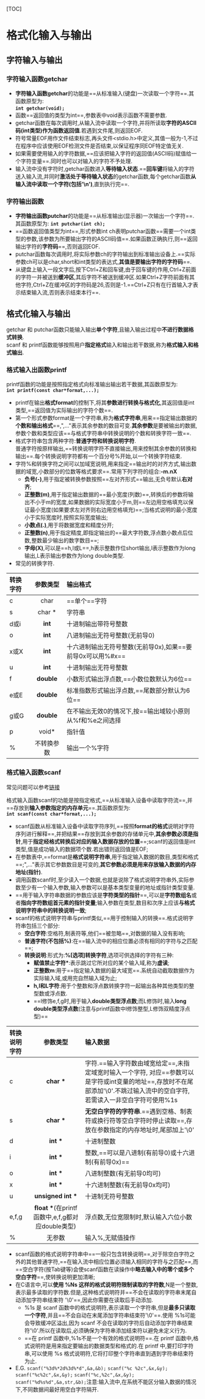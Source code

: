 [TOC]
# 格式化输入与输出
## 字符输入与输出

### 字符输入函数getchar
- **字符输入函数getchar**的功能是==从标准输入(键盘)一次读取一个字符==.其函数原型为:  
**`int getchar(void);`**  
- 函数==返回值的类型为int==,参数表中void表示函数不需要参数.  
- getchar函数在每次调用时,从输入流中读取一个字符,并将所读取**字符的ASCII码(int类型)作为函数返回值**.若遇到文件尾,则返回EOF.
- 符号常量EOF用作文件结束标志,再头文件<stdio.h>中定义,其值一般为-1,不过在程序中应该使用EOF检测文件是否结束,以保证程序同EOF特定值无关.
- 如果需要使用输入的字符数据,==应该把输入字符的返回值(ASCII码)赋值给一个字符变量==.同时也可以对输入的字符不予处理.
- 输入流中没有字符时,getchar函数进入**等待输入状态**.==**回车键**将输入的字符送入输入流,并同时**激活处于等待输入状态**的getchar函数,每个getchar函数**从输入流中读取一个字符(包括'\n')**,直到执行完==.

### 字符输出函数
- **字符输出函数putchar**的功能是==从标准输出(显示器)一次输出一个字符==.其函数原型为:
  **`int putchar(int ch);`**
- ==函数返回值类型为int==,形式参数int ch表明putchar函数==需要一个int类型的参数,该参数为所要输出字符的ASCII码值==.如果函数正确执行,则==返回输出字符的**字符码**==,否则返回EOF.
- putchar函数每次调用时,将实际参数ch的字符输出到标准输出设备上.==实际参数ch可以是char,short和int类型的表达式,**其值是要输出字符的字符码**==.
- 从键盘上输入一段文字后,按下Ctrl+Z和回车键,由于回车键的作用,Ctrl+Z前面的字符一并被送到**缓冲区**,其后字符不被送到缓冲区.如果Ctrl+Z字符前面有其他字符,Ctrl+Z在缓冲区的字符码是26,否则是-1.==Ctrl+Z只有在行首输入才表示结束输入流,否则表示结束本行==.
## 格式化输入与输出
getchar 和 putchar函数只能输入输出**单个字符**,且输入输出过程中**不进行数据格式转换**.  
scanf 和 printf函数能够按照用户**指定格式**输入和输出若干数据,称为**格式输入和格式输出**.

### 格式输入出函数printf
printf函数的功能是按照指定格式向标准输出输出若干数据,其函数原型为:  
**`int printf(const char*format,...);`**  
- printf在输出**格式format**的控制下,将其**参数进行转换与格式化**,其返回值是int类型,==返回值为实际输出的字符个数==.
- 第一个形式参数format是一个字符串,称为**格式字符串**,用来==指定输出数据的**个数和输出格式**==,",..."表示其余参数的数目可变.**其余参数**是要被输出的数据,参数个数和类型应该==与格式字符串中转换说明的个数和转换字符一致==.
- 格式字符串包含两种字符:**普通字符和转换说明字符**.  
  普通字符按原样输出,==转换说明字符不直接输出,用来控制其余参数的转换和输出==.每个转换说明字符都有一个百分号%开始,以一个转换字符结束.
- 字符%和转换字符之间可以加域宽说明,用来指定==输出时的对齐方式,输出数据的域宽,小数部分的位数等格式要求==.常用下列字符的组合:**-m.nX**
  - **负号(-)**,用于指定被转换参数按照==左对齐形式==输出,无负号默认**右对齐**;
  - **正整数(m)**,用于指定输出数据的==最小宽度(列数)==,转换后的参数将输出不小于m的宽度,如果数据的实际宽度小于m,则==左边用空格填充以保证最小宽度(如果要求左对齐则右边用空格填充)==;当格式说明的最小宽度小于实际宽度时,按照实际宽度输出;
  - **小数点(.)**,用于将数据宽度和精度分开;
  - **正整数(n)**,用于指定精度,即指定输出的==最大字符数,浮点数小数点后位数,整数最少输出的数字数目==;
  - **字母(X)**,可以是==h,l或L==,h表示整数作位short输出,l表示整数作为long输出,L表示输出参数作为long double类型.
- 常见的转换字符.

| 转换字符 |  参数类型  | 输出格式                                                   |
| :------- | :--------: | :--------------------------------------------------------- |
| c        |    char    | ==单个==字符                                               |
| s        |   char *   | 字符串                                                     |
| d或i     |  **int**   | 十进制输出带符号整数                                       |
| o        |  **int**   | 八进制输出无符号整数(无前导0)                              |
| x或X     |  **int**   | 十六进制输出无符号整数(无前导0x),如果==要前导0x可以用%#x== |
| u        |  **int**   | 十进制输出无符号整数                                       |
| f        | **double** | 小数形式输出浮点数,==小数位数默认为6位==                   |
| e或E     | **double** | 标准指数形式输出浮点数,==尾数部分默认为6位==               |
| g或G     | **double** | 在不输出无效0的情况下,按==输出域较小原则从%f和%e之间选择   |
| p        |   void*    | 指针值                                                     |
| %        | 不转换参数 | 输出一个%字符                                              |

### 格式输入函数scanf

常见问题可以参考[链接](https://blog.csdn.net/Jacky_Feng/article/details/109223493)

格式输入函数scanf的功能是按指定格式,==从标准输入设备中读取字符流==,并==存放到**输入参数指定的内存单元**==.其函数原型为:  
**`int scanf(const char*format,...);`**  
- scanf函数从标准输入设备中读取字符序列,==按照**format的格式**说明对字符序列进行解释==,并把结果==存放到其余参数的存储单元中,**其余参数必须是指针**,用于**指定经格式转换后对应的输入数据存放的位置**==;scanf的返回值是int类型,值是成功输入的数据项个数.若出错则返回值是EOF;
- 在参数表中,==format是**格式说明字符串**,用于指定输入数据的数目,类型和格式==;",..."表示其它参数数目是可变的,**其它参数必须是用来存放输入数据的内存地址(指针)**.
- 调用函数scanf时,至少读入一个数据,也就是说除了格式说明字符串外,实际参数至少有一个输入参数,输入参数可以是基本类型变量的地址或指针类型变量.
- ==用于输入字符串数据的参数应该是**字符类型的指针**==,可以是**字符数组名**或者**指向字符数组首元素的指针变量**;输入参数在类型,数目和次序上应该**与格式说明字符串中的转换说明一致**;
- scanf的格式说明字符串与printf类似,==用于控制输入的转换==.格式说明字符串包括三个部分:
  - **空白字符**:空格符,制表符等,他们==被忽略==,对数据的输入没有影响;
  - **普通字符(不包括%)**:在==输入流中的相应位置必须有相同的字符与之匹配==;
  - **转换说明**:形式为:**%[选项]转换字符**,选项可供选择的字符有三种:
      - **赋值禁止字符\***:表示跳过它所对应的某个输入域,称为**虚读**;
      - **正整数m**:用于==指定输入数据的最大域宽==.系统自动截取数据作为实际输入域,或用完自然输入域为止;
      - **h,l和L字符**:用于个整数和浮点数转换字符一起输出各种其他类型的整型数或浮点数.
      - ==l修饰e,f,g时,用于输入**double类型浮点数**;而L修饰时,输入**long double类型浮点数**(注意与printf函数中l修饰整型,L修饰双精度浮点型)==


| 转换说明字符 |                      参数类型                      | 输入数据                                                                                                                                                                    |
| :----------- | :------------------------------------------------: | :-------------------------------------------------------------------------------------------------------------------------------------------------------------------------- |
| c            |                    **char \***                     | 字符.==输入字符数由域宽给定==,未指定域宽时输入一个字符, 对应==参数可以是字符或int变量的地址==,存放时不在尾部添加'\0'.不跳过输入流中的空白字符,若需读入一非空白字符可使用%1s |
| s            |                    **char \***                     | **无空白字符的字符串**.==遇到空格、制表符或换行符等空白字符时停止读取==,存放在参数指定的内存地址时,尾部加上'\0'                                                             |
| d            |                     **int \***                     | 十进制整数                                                                                                                                                                  |
| i            |                     **int \***                     | 整数,==可以是八进制(有前导0)或十六进制(有前导0x)==                                                                                                                          |
| o            |                     **int \***                     | 八进制整数(有无前导0均可)                                                                                                                                                   |
| x            |                     **int \***                     | 十六进制整数(有无前导0x均可)                                                                                                                                                |
| u            |                **unsigned int \***                 | 十进制无符号整数                                                                                                                                                            |
| e,f,g        | **float \***(在printf函数中,e,f,g都对应double类型) | 浮点数,无位宽限制时,默认输入六位小数                                                                                                                                        |
| %            |                       无参数                       | 输入%,无赋值操作                                                                                                                                                            |

- scanf函数的格式说明字符串中==一般只包含转换说明==,对于除空白字符之外的其他普通字符,==在输入流中相应位置必须输入相同的字符与之匹配==,而==空白字符(按Tab键等)会使scanf函数在读操作中**略去输入中的零个或多个空白字符**==,使转换说明更加清晰;
- 在C语言中,可以**使用 %Ns 这样的格式说明符限制读取的字符数**,N是一个整数,表示最多读取的字符数.但是,这种格式说明符并==不会在读取的字符串末尾自动添加字符串结束符 '\0'==,因此你需要在读取后手动添加.
  - %1s 是 scanf 函数中的格式说明符,表示读取一个字符串,但是**最多只读取一个字符**,并且==不会自动在末尾添加字符串结束符'\0'==.使用 %1s可能会导致缓冲区溢出,因为 scanf 不会在读取的字符后自动添加字符串结束符'\0'.所以在读取后,必须确保为字符串添加结束符以避免未定义行为.
  - ==在 printf 函数中,%1s不是一个有效的格式说明符==.在 printf 函数中,格式说明符是用来指定要输出的数据类型和格式的.在 printf 中,要打印字符串,可以使用 %s 格式说明符,它将打印整个字符串直到遇到字符串结束符为止.
- E.G.
  `scanf("%3d%*2d%3d%*d",&a,&b);`
  `scanf("%c %2c",&x,&y);`
  `scanf("%c%2c",&x,&y);`
  `scanf("%c,%2c",&x,&y);`
  `scanf("%d%s%d",&a,str,&b);`注意:输入流中,在系统不能区分输入数据的情况下,不同数据间最好用空白字符隔开.